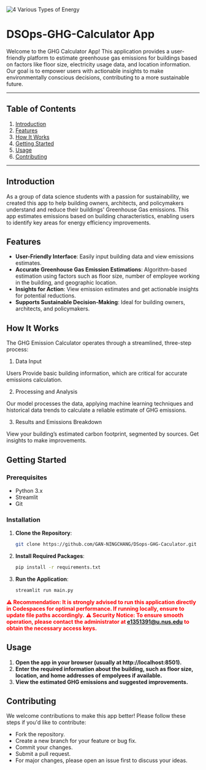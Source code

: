 
![4 Various Types of Energy](https://github.com/user-attachments/assets/2a26755e-eb00-415b-ac6f-1247a120eed1)


# DSOps-GHG-Calculator App

Welcome to the GHG Calculator App! This application provides a user-friendly platform to estimate greenhouse gas emissions for buildings based on factors like floor size, electricity usage data, and location information. Our goal is to empower users with actionable insights to make environmentally conscious decisions, contributing to a more sustainable future.

---

## Table of Contents
1. [Introduction](#introduction)
2. [Features](#features)
3. [How It Works](#how-it-works)
4. [Getting Started](#getting-started)
5. [Usage](#usage)
6. [Contributing](#contributing)

---

## Introduction
As a group of data science students with a passion for sustainability, we created this app to help building owners, architects, and policymakers understand and reduce their buildings' Greenhouse Gas emissions. This app estimates emissions based on building characteristics, enabling users to identify key areas for energy efficiency improvements.

## Features
- **User-Friendly Interface**: Easily input building data and view emissions estimates.
- **Accurate Greenhouse Gas Emission Estimations**: Algorithm-based estimation using factors such as floor size, number of employee working in the building, and geographic location.
- **Insights for Action**: View emission estimates and get actionable insights for potential reductions.
- **Supports Sustainable Decision-Making**: Ideal for building owners, architects, and policymakers.

## How It Works
The GHG Emission Calculator operates through a streamlined, three-step process:

1. Data Input
   
  Users Provide basic building information, which are critical for accurate emissions calculation.

2. Processing and Analysis
   
  Our model processes the data, applying machine learning techniques and historical data trends to calculate a reliable estimate of GHG emissions.

3. Results and Emissions Breakdown
   
  View your building’s estimated carbon footprint, segmented by sources. Get insights to make improvements.


## Getting Started

### Prerequisites
- Python 3.x
- Streamlit
- Git

### Installation
1. **Clone the Repository**:
   ```bash
   git clone https://github.com/GAN-NINGCHANG/DSops-GHG-Caculator.git
   
2. **Install Required Packages**:
   ```bash
   pip install -r requirements.txt

3. **Run the Application**:
   ```bash
   streamlit run main.py

<span style="color:red; font-weight:bold;">⚠️ Recommendation: It is strongly advised to run this application directly in Codespaces for optimal performance. If running locally, ensure to update file paths accordingly.</span>
<span style="color:red; font-weight:bold;">⚠️ Security Notice: To ensure smooth operation, please contact the administrator at e1351391@u.nus.edu to obtain the necessary access keys.</span>

## Usage
1. **Open the app in your browser (usually at http://localhost:8501).**
2. **Enter the required information about the building, such as floor size, location, and home addresses of empolyees if available.**
3. **View the estimated GHG emissions and suggested improvements.**

## Contributing
We welcome contributions to make this app better! Please follow these steps if you'd like to contribute:
   - Fork the repository.
   - Create a new branch for your feature or bug fix.
   - Commit your changes.
   - Submit a pull request.
   - For major changes, please open an issue first to discuss your ideas.
   
